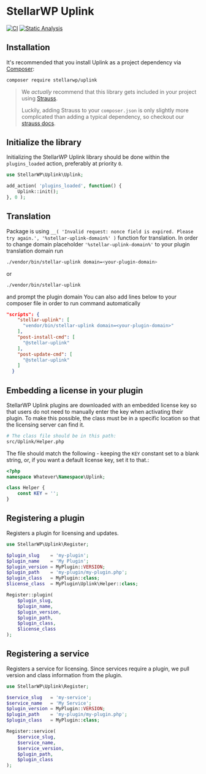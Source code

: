 # StellarWP Uplink

[![CI](https://github.com/the-events-calendar/stellar-uplink/workflows/CI/badge.svg)](https://github.com/the-events-calendar/stellar-uplink/actions?query=branch%3Amain) [![Static Analysis](https://github.com/the-events-calendar/stellar-uplink/actions/workflows/static-analysis.yml/badge.svg)](https://github.com/the-events-calendar/stellar-uplink/actions/workflows/static-analysis.yml)

## Installation

It's recommended that you install Uplink as a project dependency via [Composer](https://getcomposer.org/):

```bash
composer require stellarwp/uplink
```

> We _actually_ recommend that this library gets included in your project using [Strauss](https://github.com/BrianHenryIE/strauss).
>
> Luckily, adding Strauss to your `composer.json` is only slightly more complicated than adding a typical dependency, so checkout our [strauss docs](https://github.com/stellarwp/global-docs/blob/main/docs/strauss-setup.md).

## Initialize the library

Initializing the StellarWP Uplink library should be done within the `plugins_loaded` action, preferably at priority `0`.

```php
use StellarWP\Uplink\Uplink;

add_action( 'plugins_loaded', function() {
	Uplink::init();
}, 0 );
```

## Translation

Package is using `__( 'Invalid request: nonce field is expired. Please try again.', '%stellar-uplink-domain%' )` function for translation. In order to change domain placeholder `'%stellar-uplink-domain%'` to your plugin translation domain run
```bash
./vendor/bin/stellar-uplink domain=<your-plugin-domain>
```
or
```bash
./vendor/bin/stellar-uplink
```
and prompt the plugin domain
You can also add lines below to your composer file in order to run command automatically
```json
"scripts": {
	"stellar-uplink": [
	  "vendor/bin/stellar-uplink domain=<your-plugin-domain>"
	],
	"post-install-cmd": [
	  "@stellar-uplink"
	],
	"post-update-cmd": [
	  "@stellar-uplink"
	]
  }
```
## Embedding a license in your plugin

StellarWP Uplink plugins are downloaded with an embedded license key so that users do not need to manually enter the key when activating their plugin. To make this possible, the class must be in a specific location so that the licensing server can find it.

```bash
# The class file should be in this path:
src/Uplink/Helper.php
```

The file should match the following - keeping the `KEY` constant set to a blank string, or, if you want a default license key, set it to that.:

```php
<?php
namespace Whatever\Namespace\Uplink;

class Helper {
	const KEY = '';
}
```

## Registering a plugin

Registers a plugin for licensing and updates.

```php
use StellarWP\Uplink\Register;

$plugin_slug    = 'my-plugin';
$plugin_name    = 'My Plugin';
$plugin_version = MyPlugin::VERSION;
$plugin_path    = 'my-plugin/my-plugin.php';
$plugin_class   = MyPlugin::class;
$license_class  = MyPlugin\Uplink\Helper::class;

Register::plugin(
	$plugin_slug,
	$plugin_name,
	$plugin_version,
	$plugin_path,
	$plugin_class,
	$license_class
);
```

## Registering a service

Registers a service for licensing. Since services require a plugin, we pull version and class information from the plugin.

```php
use StellarWP\Uplink\Register;

$service_slug   = 'my-service';
$service_name   = 'My Service';
$plugin_version = MyPlugin::VERSION;
$plugin_path    = 'my-plugin/my-plugin.php';
$plugin_class   = MyPlugin::class;

Register::service(
	$service_slug,
	$service_name,
	$service_version,
	$plugin_path,
	$plugin_class
);
```

